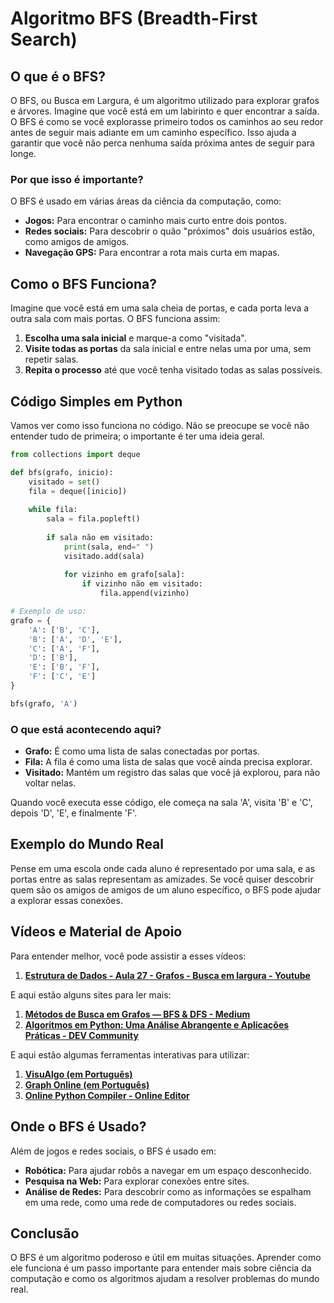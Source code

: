 # Algoritmo BFS (Breadth-First Search)

## O que é o BFS?

O BFS, ou Busca em Largura, é um algoritmo utilizado para explorar grafos e árvores. Imagine que você está em um labirinto e quer encontrar a saída. O BFS é como se você explorasse primeiro todos os caminhos ao seu redor antes de seguir mais adiante em um caminho específico. Isso ajuda a garantir que você não perca nenhuma saída próxima antes de seguir para longe.

### Por que isso é importante?
O BFS é usado em várias áreas da ciência da computação, como:
- **Jogos:** Para encontrar o caminho mais curto entre dois pontos.
- **Redes sociais:** Para descobrir o quão "próximos" dois usuários estão, como amigos de amigos.
- **Navegação GPS:** Para encontrar a rota mais curta em mapas.

## Como o BFS Funciona?

Imagine que você está em uma sala cheia de portas, e cada porta leva a outra sala com mais portas. O BFS funciona assim:

1. **Escolha uma sala inicial** e marque-a como "visitada".
2. **Visite todas as portas** da sala inicial e entre nelas uma por uma, sem repetir salas.
3. **Repita o processo** até que você tenha visitado todas as salas possíveis.

## Código Simples em Python

Vamos ver como isso funciona no código. Não se preocupe se você não entender tudo de primeira; o importante é ter uma ideia geral.

```python
from collections import deque

def bfs(grafo, inicio):
    visitado = set()
    fila = deque([inicio])
    
    while fila:
        sala = fila.popleft()
        
        if sala não em visitado:
            print(sala, end=" ")
            visitado.add(sala)
            
            for vizinho em grafo[sala]:
                if vizinho não em visitado:
                    fila.append(vizinho)

# Exemplo de uso:
grafo = {
    'A': ['B', 'C'],
    'B': ['A', 'D', 'E'],
    'C': ['A', 'F'],
    'D': ['B'],
    'E': ['B', 'F'],
    'F': ['C', 'E']
}

bfs(grafo, 'A')
```

### O que está acontecendo aqui?
- **Grafo:** É como uma lista de salas conectadas por portas.
- **Fila:** A fila é como uma lista de salas que você ainda precisa explorar.
- **Visitado:** Mantém um registro das salas que você já explorou, para não voltar nelas.

Quando você executa esse código, ele começa na sala 'A', visita 'B' e 'C', depois 'D', 'E', e finalmente 'F'.

## Exemplo do Mundo Real

Pense em uma escola onde cada aluno é representado por uma sala, e as portas entre as salas representam as amizades. Se você quiser descobrir quem são os amigos de amigos de um aluno específico, o BFS pode ajudar a explorar essas conexões.

## Vídeos e Material de Apoio

Para entender melhor, você pode assistir a esses vídeos:

1. **[Estrutura de Dados - Aula 27 - Grafos - Busca em largura - Youtube](https://www.youtube.com/watch?v=RNJxSV3BmcI)**

E aqui estão alguns sites para ler mais:

1. **[Métodos de Busca em Grafos — BFS & DFS - Medium](https://medium.com/@anwarhermuche/métodos-de-busca-em-grafos-bfs-dfs-cf17761a0dd9)**
2. **[Algoritmos em Python: Uma Análise Abrangente e Aplicações Práticas - DEV Community](https://dev.to/matt_veanged/algoritmos-em-python-uma-analise-abrangente-e-aplicacoes-praticas-i4n#:~:text=Algoritmo%20de%20Busca%20em%20Largura,explorar%20grafos%20de%20maneira%20sistemática.)**

E aqui estão algumas ferramentas interativas para utilizar:

1. **[VisuAlgo (em Português)](https://visualgo.net/pt/dfsbfs)**
2. **[Graph Online (em Português)](https://graphonline.ru/pt/)**
3. **[Online Python Compiler - Online Editor](https://www.onlinegdb.com/online_python_compiler)**

## Onde o BFS é Usado?

Além de jogos e redes sociais, o BFS é usado em:

- **Robótica:** Para ajudar robôs a navegar em um espaço desconhecido.
- **Pesquisa na Web:** Para explorar conexões entre sites.
- **Análise de Redes:** Para descobrir como as informações se espalham em uma rede, como uma rede de computadores ou redes sociais.

## Conclusão

O BFS é um algoritmo poderoso e útil em muitas situações. Aprender como ele funciona é um passo importante para entender mais sobre ciência da computação e como os algoritmos ajudam a resolver problemas do mundo real.
